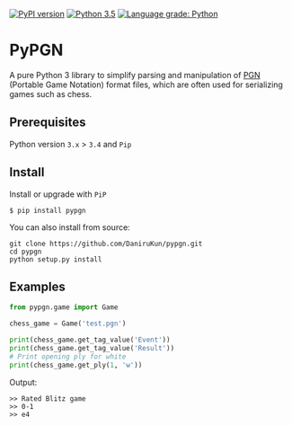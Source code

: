 [![PyPI version](https://badge.fury.io/py/pypgn.svg)](https://badge.fury.io/py/pypgn)
[![Python 3.5](https://img.shields.io/badge/python-3.5-blue.svg)](https://www.python.org/downloads/release/python-360/)
[![Language grade: Python](https://img.shields.io/lgtm/grade/python/g/DaniruKun/pypgn.svg?logo=lgtm&logoWidth=18)](https://lgtm.com/projects/g/DaniruKun/pypgn/context:python)
# PyPGN
A pure Python 3 library to simplify parsing and manipulation of [PGN](http://portablegamenotation.com/FIDE.html) (Portable Game Notation) format files, which are often used for serializing games such as chess.

## Prerequisites

Python version `3.x` > `3.4` and `Pip`

## Install

Install or upgrade with `PiP`

```shell script
$ pip install pypgn 
```

You can also install from source:

```shell script
git clone https://github.com/DaniruKun/pypgn.git
cd pypgn
python setup.py install
```

## Examples

```python
from pypgn.game import Game

chess_game = Game('test.pgn')

print(chess_game.get_tag_value('Event'))
print(chess_game.get_tag_value('Result'))
# Print opening ply for white
print(chess_game.get_ply(1, 'w'))
```

Output:
```shell script
>> Rated Blitz game
>> 0-1
>> e4
```